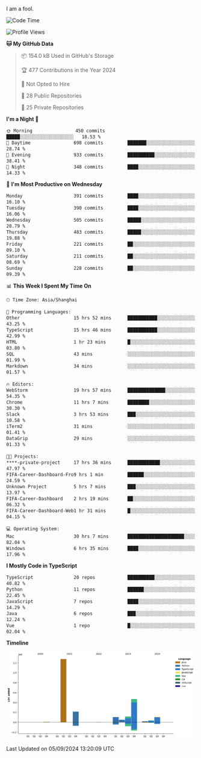 I am a fool.

<!--START_SECTION:waka-->
![Code Time](http://img.shields.io/badge/Code%20Time-1%2C784%20hrs%2045%20mins-blue)

![Profile Views](http://img.shields.io/badge/Profile%20Views-1-blue)

**🐱 My GitHub Data** 

> 📦 154.0 kB Used in GitHub's Storage 
 > 
> 🏆 477 Contributions in the Year 2024
 > 
> 🚫 Not Opted to Hire
 > 
> 📜 28 Public Repositories 
 > 
> 🔑 25 Private Repositories 
 > 
**I'm a Night 🦉** 

```text
🌞 Morning                450 commits         █████░░░░░░░░░░░░░░░░░░░░   18.53 % 
🌆 Daytime                698 commits         ███████░░░░░░░░░░░░░░░░░░   28.74 % 
🌃 Evening                933 commits         ██████████░░░░░░░░░░░░░░░   38.41 % 
🌙 Night                  348 commits         ████░░░░░░░░░░░░░░░░░░░░░   14.33 % 
```
📅 **I'm Most Productive on Wednesday** 

```text
Monday                   391 commits         ████░░░░░░░░░░░░░░░░░░░░░   16.10 % 
Tuesday                  390 commits         ████░░░░░░░░░░░░░░░░░░░░░   16.06 % 
Wednesday                505 commits         █████░░░░░░░░░░░░░░░░░░░░   20.79 % 
Thursday                 483 commits         █████░░░░░░░░░░░░░░░░░░░░   19.88 % 
Friday                   221 commits         ██░░░░░░░░░░░░░░░░░░░░░░░   09.10 % 
Saturday                 211 commits         ██░░░░░░░░░░░░░░░░░░░░░░░   08.69 % 
Sunday                   228 commits         ██░░░░░░░░░░░░░░░░░░░░░░░   09.39 % 
```


📊 **This Week I Spent My Time On** 

```text
🕑︎ Time Zone: Asia/Shanghai

💬 Programming Languages: 
Other                    15 hrs 52 mins      ███████████░░░░░░░░░░░░░░   43.25 % 
TypeScript               15 hrs 46 mins      ███████████░░░░░░░░░░░░░░   42.99 % 
HTML                     1 hr 23 mins        █░░░░░░░░░░░░░░░░░░░░░░░░   03.80 % 
SQL                      43 mins             ░░░░░░░░░░░░░░░░░░░░░░░░░   01.99 % 
Markdown                 34 mins             ░░░░░░░░░░░░░░░░░░░░░░░░░   01.57 % 

🔥 Editors: 
WebStorm                 19 hrs 57 mins      ██████████████░░░░░░░░░░░   54.35 % 
Chrome                   11 hrs 7 mins       ████████░░░░░░░░░░░░░░░░░   30.30 % 
Slack                    3 hrs 53 mins       ███░░░░░░░░░░░░░░░░░░░░░░   10.58 % 
iTerm2                   31 mins             ░░░░░░░░░░░░░░░░░░░░░░░░░   01.41 % 
DataGrip                 29 mins             ░░░░░░░░░░░░░░░░░░░░░░░░░   01.33 % 

🐱‍💻 Projects: 
****-private-project     17 hrs 36 mins      ████████████░░░░░░░░░░░░░   47.97 % 
FIFA-Career-Dashboard-Fro9 hrs 1 min         ██████░░░░░░░░░░░░░░░░░░░   24.59 % 
Unknown Project          5 hrs 7 mins        ███░░░░░░░░░░░░░░░░░░░░░░   13.97 % 
FIFA-Career-Dashboard    2 hrs 19 mins       ██░░░░░░░░░░░░░░░░░░░░░░░   06.32 % 
FIFA-Career-Dashboard-Web1 hr 31 mins        █░░░░░░░░░░░░░░░░░░░░░░░░   04.15 % 

💻 Operating System: 
Mac                      30 hrs 7 mins       █████████████████████░░░░   82.04 % 
Windows                  6 hrs 35 mins       ████░░░░░░░░░░░░░░░░░░░░░   17.96 % 
```

**I Mostly Code in TypeScript** 

```text
TypeScript               20 repos            ██████████░░░░░░░░░░░░░░░   40.82 % 
Python                   11 repos            ██████░░░░░░░░░░░░░░░░░░░   22.45 % 
JavaScript               7 repos             ████░░░░░░░░░░░░░░░░░░░░░   14.29 % 
Java                     6 repos             ███░░░░░░░░░░░░░░░░░░░░░░   12.24 % 
Vue                      1 repo              █░░░░░░░░░░░░░░░░░░░░░░░░   02.04 % 
```



**Timeline**

![Lines of Code chart](https://raw.githubusercontent.com/VeejaLiu/VeejaLiu/master/assets/bar_graph.png)


 Last Updated on 05/09/2024 13:20:09 UTC
<!--END_SECTION:waka-->
